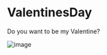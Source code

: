# ValentinesDay
Do you want to be my Valentine?

![image](https://github.com/conspiracy1337/ValentinesDay/assets/123787641/e21c2fbd-9221-4d52-b562-bf04cf235ab8)
